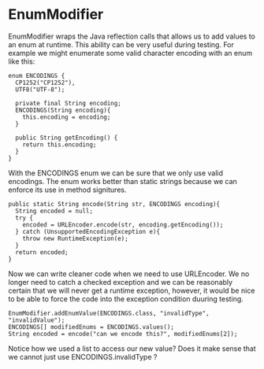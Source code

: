 EnumModifier 
============
EnumModifier wraps the Java reflection calls that allows us to add values to an enum at runtime.
This ability can be very useful during testing. For example we might enumerate some valid character encoding with an enum like this:

    enum ENCODINGS {
      CP1252("CP1252"),
      UTF8("UTF-8");
    
      private final String encoding; 
      ENCODINGS(String encoding){
        this.encoding = encoding;
      }
      
      public String getEncoding() {
        return this.encoding;
      }
    }

	
With the ENCODINGS enum we can be sure that we only use valid encodings. The enum works better than static strings because we can enforce its use in method signitures.

    public static String encode(String str, ENCODINGS encoding){
      String encoded = null;
      try {	  
        encoded = URLEncoder.encode(str, encoding.getEncoding());
      } catch (UnsupportedEncodingException e){
	    throw new RuntimeException(e); 
	  }
      return encoded;
    }	  

Now we can write cleaner code when we need to use URLEncoder. We no longer need to catch a checked exception and we can be reasonably certain that we will never get a runtime exception, however, it would be nice to be able to force the code into the exception condition duuring testing.

    EnumModifier.addEnumValue(ENCODINGS.class, "invalidType", "invalidValue");
	ENCODINGS[] modifiedEnums = ENCODINGS.values();
    String encoded = encode("can we encode this?", modifiedEnums[2]); 

Notice how we used a list to access our new value? Does it make sense that we cannot just use ENCODINGS.invalidType ? 	
	